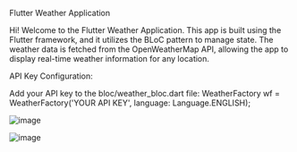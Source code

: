 Flutter Weather Application

Hi! Welcome to the Flutter Weather Application. This app is built using the Flutter framework, and it utilizes the BLoC pattern to manage state. The weather data is fetched from the OpenWeatherMap API, allowing the app to display real-time weather information for any location.

API Key Configuration: 

Add your API key to the bloc/weather_bloc.dart file: 
WeatherFactory wf = WeatherFactory('YOUR API KEY', language: Language.ENGLISH);

![image](https://github.com/user-attachments/assets/7092e4ff-4aa7-49e7-bfb7-9c1be0e2b30f)

![image](https://github.com/user-attachments/assets/0dce34a4-c4f9-46bd-845a-119cd13a0550)
